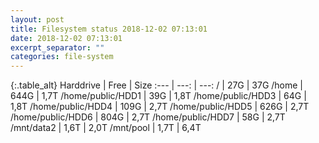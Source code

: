 ```yaml
---
layout: post
title: Filesystem status 2018-12-02 07:13:01
date: 2018-12-02 07:13:01
excerpt_separator: ""
categories: file-system
---
```

{:.table_alt}
Harddrive | Free | Size
:--- | ---: | ---:
/ | 27G | 37G
/home | 644G | 1,7T
/home/public/HDD1 | 39G | 1,8T
/home/public/HDD3 | 64G | 1,8T
/home/public/HDD4 | 109G | 2,7T
/home/public/HDD5 | 626G | 2,7T
/home/public/HDD6 | 804G | 2,7T
/home/public/HDD7 | 58G | 2,7T
/mnt/data2 | 1,6T | 2,0T
/mnt/pool | 1,7T | 6,4T
